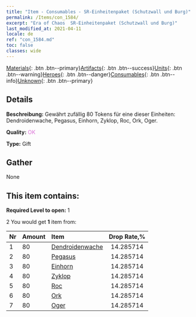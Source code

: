 ```yaml
---
title: "Item - Consumables - SR-Einheitenpaket (Schutzwall und Burg)"
permalink: /Items/con_1584/
excerpt: "Era of Chaos  SR-Einheitenpaket (Schutzwall und Burg)"
last_modified_at: 2021-04-11
locale: de
ref: "con_1584.md"
toc: false
classes: wide
---
```

 [Materials](/de/Items/){: .btn .btn--primary}[Artifacts](/de/Items/Artifacts/){: .btn .btn--success}[Units](/de/Items/Units/){: .btn .btn--warning}[Heroes](/de/Items/Heroes/){: .btn .btn--danger}[Consumables](/de/Items/Consumables/){: .btn .btn--info}[Unknown](/de/Items/Unknown/){: .btn .btn--primary}

## Details
 **Beschreibung:** Gewährt zufällig 80 Tokens für eine dieser Einheiten: Dendroidenwache, Pegasus, Einhorn, Zyklop, Roc, Ork, Oger.

 **Quality:** <span style="color: #DA70D6">OK</span>

 **Type:** Gift

## Gather

  None

## This item contains:

 **Required Level to open:** 1

 2 You would get **1** item  from:

  | Nr | Amount |     Item    | Drop Rate,% |
  |:---|:-------|:------------|:---------:|
  | 1 | 80 | [Dendroidenwache](/de/Items/unt_203/) | 14.285714 | 
  | 2 | 80 | [Pegasus](/de/Items/unt_202/) | 14.285714 | 
  | 3 | 80 | [Einhorn](/de/Items/unt_204/) | 14.285714 | 
  | 4 | 80 | [Zyklop](/de/Items/unt_222/) | 14.285714 | 
  | 5 | 80 | [Roc](/de/Items/unt_221/) | 14.285714 | 
  | 6 | 80 | [Ork](/de/Items/unt_219/) | 14.285714 | 
  | 7 | 80 | [Oger](/de/Items/unt_220/) | 14.285714 | 
